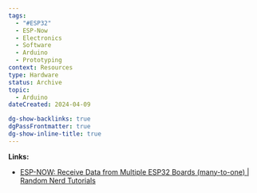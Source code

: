```yaml
---
tags:
  - "#ESP32"
  - ESP-Now
  - Electronics
  - Software
  - Arduino
  - Prototyping
context: Resources
type: Hardware
status: Archive
topic:
  - Arduino
dateCreated: 2024-04-09

dg-show-backlinks: true
dgPassFrontmatter: true
dg-show-inline-title: true
---
```

**Links:**
- [ESP-NOW: Receive Data from Multiple ESP32 Boards (many-to-one) | Random Nerd Tutorials](https://randomnerdtutorials.com/esp-now-many-to-one-esp32/)